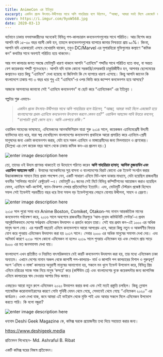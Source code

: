 ```yaml
---
title: AnimeCon এর ইতিবৃত্ত
excerpt: একদিন প্রচন্ড উৎসাহ-উদ্দীপনার সাথে অলি শাহরিয়ার বলে উঠলেন, “আচ্ছা, আমরা সবই মিলে একজোট হয়ে বাংলাদেশের প্রথম এ্যানিমে কনভেনশন উৎযাপন করলে কেমন হয়?” ওয়াকিল আহমেদ সাবি উত্তরে বললেন, “ব্যাপারটা খুবই জোস হবে। আমি একপায়ে রাজি।”
cover: https://i.imgur.com/9yoW568.jpg
date: 2020-03-13
---
```

বর্তমানে ঢাকায় বসবাসকারীদের অনেকেই বিভিন্ন পপ-কালচারাল কনভেনশনগুলোর সাথে পরিচিত। আর বিশেষ করে আপনি যদি ১৫-৩০ বছর বয়সী কেউ হন, তাহলে কনভেনশনগুলোর ব্যাপারে জানার নিশ্চয়তা প্রায় ৯০%। কিংবা, আপনি যদি একেবারেই এসবে বেখেয়ালি থাকেন, তবুও DC/Marvel এর সুপারহিরো মুভিগুলোর কল্যাণে “কমিক কন” কথাটার সাথে অবশ্যই পরিচিত হয়ে থাকবেন।

আর পপ কালচার জগত সম্বন্ধে মোটামুটি ধারণা থাকলে আপনি “এ্যানিমে” শব্দটির সাথে পরিচিত হতে বাধ্য, বা অন্তত বেশ কয়েকবার শব্দটি শুনেওছেন। আপনি যদি ব্যাস্ত কোনো সরকারি/বেসরকারি চাকুরিজীবীও হন, আপনার ছেলেমেয়ের কল্যানেও হয়ত কিছু “এ্যানিমে” দেখা হয়েছে বা জিনিসটা কি সে ব্যাপারে ধারণা এসেছে। কিন্তু আপনি জানেন কি বাংলাদেশে ঢাকায় গত ৩ বছর ধরে শুধু এই “এ্যানিমে”-র ওপর ভিত্তি করে জম্পেশ কনভেনশন হয়ে আসছে?

আজকে আপনাদের জানাবো সেই “এ্যানিমে কনভেনশন” বা ছোট করে “এ্যানিমেকন” এর ইতিবৃ্ত্ত ।

গল্পটার শুরু এভাবে-

> _একদিন প্রচন্ড উৎসাহ-উদ্দীপনার সাথে অলি শাহরিয়ার বলে উঠলেন, “আচ্ছা, আমরা সবই মিলে একজোট হয়ে বাংলাদেশের প্রথম এ্যানিমে কনভেনশন উৎযাপন করলে
> কেমন হয়?”_
> _ওয়াকিল আহমেদ সাবি উত্তরে বললেন, “ব্যাপারটা খুবই জোস হবে। আমি একপায়ে রাজি।”_

ওয়াকিল সাহেবের ভাষ্যমতে, এনিমেকনের আনঅফিশিয়াল যাত্রা শুরু ২০১৪ সালে, কয়েকজন এ্যানিমেপ্রেমী উদ্যমী ব্যাক্তিদের হাত ধরে, যারা স্বপ্ন দেখেছিলেন বাংলাদেশের কনভেনশন প্রথাটাকে আরো প্রসারিত করে এ্যানিমে-প্রেমী মানুষদের জন্য একটা কনভেনশন করার, যেটা হবে সকল এ্যানিমে ও মাঙ্গাপ্রেমীদের জন্য মিলনায়তন ও প্রাণকেন্দ্র। (উল্লেখ্য এর বেশ কয়েক বছর আগে থেকে ঢাকায় কমিক কন-এর প্রচলন হয়।)

![enter image description here](https://i.imgur.com/9yoW568.jpg)

তো, তাদের ওই উদ্যম প্রাণবন্ত থাকতেই তা উদ্যোগে পরিণত করেন **_অলি শাহরিয়ার হাসান, আসিফ মুজনাবিন এবং ওয়াকিল আহমেদ সাবি_** । উনাদের অনেকদিনের সুপ্ত বাসনা ও বাংলাদেশের বিরাট কোনো এক ইভেন্ট সংগঠন করার উচ্চাকাঙ্ক্ষাকে সামনে নিয়ে প্রথম পদক্ষেপ নেন, একটি সাধারণ এনিমে মিট-আপ ডাকার মাধ্যমে, যেটা হয়েছিল রাজধানীর বনানীর ‘শালিমার গার্ডেন’ রেস্টুরেন্ট –এ। মোটামুটি ৫০ জনের সেই মিটে বিভিন্ন কম্পিটিশনের আয়োজন করাও হয়েছিল যেমন, এ্যানিমে আর্ট-কন্টেস্ট, ফ্যান-ফিকশন লেখার প্রতিযোগিতা ইত্যাদি। এবং, মোটামুটি টেস্টরান প্রজেক্ট হিসেবে সফল সেই ইভেন্টই পরবর্তীতে বছর ধরে টানা সফল বড় ইভেন্টগুলোর পেছনে যোগায় উদ্দীপনা, সাহস ও প্রেরণা।

![enter image description here](https://i.imgur.com/u40RARu.png)

২০১৫  সাল  পুরো  সময়  ধরে  Anime Boston, Comiket, Otakon-সহ নানান আন্তর্জাতিক মানের কনভেনশন পর্যবেক্ষণ করে, ২০১৬  সালে অবশেষে রাজধানীর মিরপুরে ‘আল-ফুয়াদ কমিউনিটি সেন্টার’-এ প্রথম আনুষ্ঠানিকভাবে দেশের সর্বপ্রথম এনিমেকন উদযাপন ও প্রবর্তন করেন তারা। সেই বার প্রথম কন-এই ১০০০ এর অধিক মানুষ অংশ নেয়। এর পরবর্তী বছরেই এনিমে কনভেনশনে আরো আপগ্রেড এনে, আরো কিছু নতুন ও আকর্ষণীয় ফিচার যোগ করে পুনরায় এনিমেকন উদযাপন করা হয় ২০১৭ সালে। সেবার ২০০০ এর অধিক মানুষের সমাগম দেখা দেয়। এবং অনিবার্য কারণে ২০১৮ সালে কোনো এনিমেকন না হলেও ২০১৯ সালে পুনরায় এনিমেকন হয় এবং সেখানে প্রায় সাড়ে ৪০০০ এর মত জনসমাগম দেখা যায়।

বাংলাদেশে এখন প্রতিষ্ঠিত ও নিয়মিত বাৎসরিকভাবে যেই কয়টি কনভেনশন উদযাপন করা হয়, তার মধ্যে এনিমেকম ঢাকা অন্যতম। এখানে দেশের নানান অঞ্চল থেকে জাপানী পপ-কালচার- নার্ড ও জাপানি পপ কালচারের বিশাল ও গুরুত্বপূর্ণ অংশ ‘এনিমে ও মাঙ্গা’ কালচারে অনুরাগী মানুষের আনাগোনা হয়, সকলে মন খুলে ইভেন্ট উপভোগ করে, বিভিন্ন প্রিয় এনিমে চরিত্রের সাজে সাজ নিয়ে মানুষ ‘কসপ্লে’ করে (কস্টিউম প্লে) এবং বাংলাদেশের বুকে কয়েকঘন্টার জন্য জাপানিজ এনিমে কালচারের স্বাদ নেওয়ার আশায় ভিড় জমায়।

এবছরেও আরো নতুন রুপে এনিমেকন ২০২০ উদযাপন করার কথা এবং সেই মতই প্রস্তুতি চলছিল। কিন্তু গ্লোবাল প্যান্ডেমিক করোনাভাইরাসের কারণে গোটা পৃথিবী যেমন থেমে গেছে, সেভাবেই থেমে গেছে ‘’এনিমেকন ২০২০’’ এর কার্যক্রম। এখন দেখা যাক, কবে আমরা এই ভাইরাস থেকে মুক্তি পাই এবং আবার সকলে মিলে এনিমেকন উপভোগ করতে পারি। কি বলো বন্ধুরা?

![enter image description here](https://i.imgur.com/bq7RriB.png)

ধন্যবাদ Deshi Geek Magazine কে, কমিক্স ঘরকে প্রয়োজনীয় তথ্য দিয়ে সহায়তা করার জন্য।

https://www.deshigeek.media

প্রতিবেদন লিখেছেন- Md. Ashraful B. Ribat

একটি কমিক্স ঘরের নিজস্ব প্রতিবেদন।